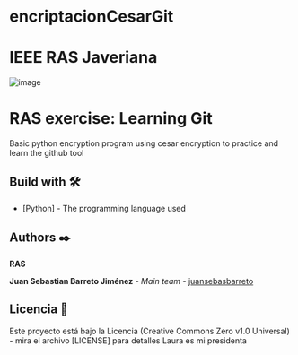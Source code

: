# encriptacionCesarGit
# IEEE RAS Javeriana
![image](https://user-images.githubusercontent.com/63886423/110806413-0c486e00-8250-11eb-9ec5-aca289cba1f7.png)

# RAS exercise: Learning Git

Basic python encryption program using cesar encryption to practice and learn the github tool



## Build with 🛠️

* [Python] - The programming language used

## Authors ✒️

**RAS**

**Juan Sebastian Barreto Jiménez** - *Main team* - [juansebasbarreto](https://github.com/juansebasbarreto)

## Licencia 📄

Este proyecto está bajo la Licencia (Creative Commons Zero v1.0 Universal) - mira el archivo [LICENSE] para detalles
Laura es mi presidenta
